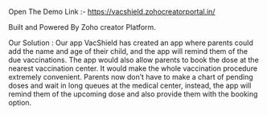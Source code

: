Open The Demo Link :- https://vacshield.zohocreatorportal.in/

Built and Powered By Zoho creator Platform.


Our Solution :
Our app VacShield has created an app where parents could add the name and age of their child, and the app will remind them of the due vaccinations. The app would also allow parents to book the dose at the nearest vaccination center. It would make the whole vaccination procedure extremely convenient. Parents now don’t have to make a chart of pending doses and wait in long queues at the medical center, instead, the app will remind them of the upcoming dose and also provide them with the booking option.
